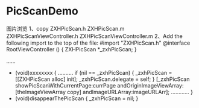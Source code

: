 # PicScanDemo
图片浏览
1、copy 
ZXHPicScan.h
ZXHPicScan.m
ZXHPicScanViewController.h
ZXHPicScanViewController.m
2、Add the following import to the top of the file:
#import "ZXHPicScan.h"
@interface RootViewController ()<ZXHPicScanDelegate>
{
    ZXHPicScan *_zxhPicScan;
}

......
- (void)xxxxxxxx {
    ..........
    if (nil == _zxhPicScan) {
        _zxhPicScan = [[ZXHPicScan alloc] init];
        _zxhPicScan.delegate = self;
    }
    [_zxhPicScan showPicScanWithCurrentPage:currPage andOriginImageViewArray:[theImageViewArray copy] andImageURLArray:imageURLArr];
    ............
}
- (void)disappearThePicScan {
    _zxhPicScan = nil;
}
